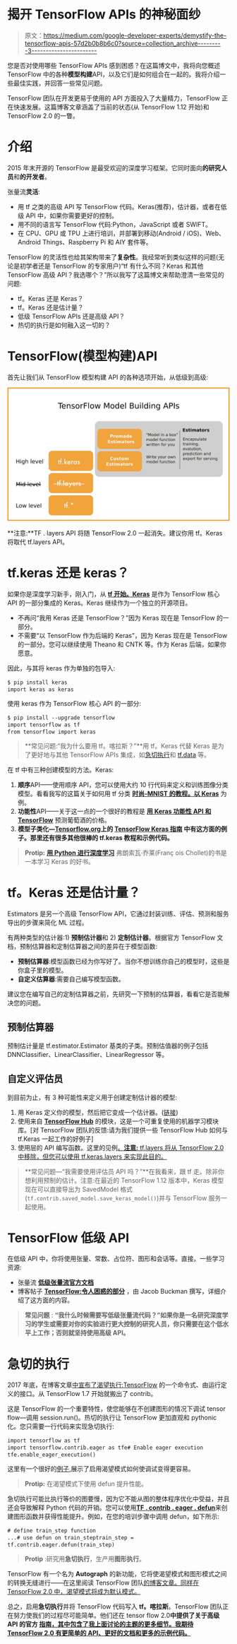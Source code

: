 # 揭开 TensorFlow APIs 的神秘面纱

> 原文：<https://medium.com/google-developer-experts/demystify-the-tensorflow-apis-57d2b0b8b6c0?source=collection_archive---------3----------------------->

您是否对使用哪些 TensorFlow APIs 感到困惑？在这篇博文中，我将向您概述 TensorFlow 中的各种**模型构建**API，以及它们是如何组合在一起的。我将介绍一些最佳实践，并回答一些常见问题。

TensorFlow 团队在开发更易于使用的 API 方面投入了大量精力，TensorFlow 正在快速发展。这篇博客文章涵盖了当前的状态(从 TensorFlow 1.12 开始)和 TensorFlow 2.0 的一瞥。

# 介绍

2015 年末开源的 TensorFlow 是最受欢迎的深度学习框架。它同时面向**的研究人员**和**的开发者**。

张量流**灵活**:

*   用 tf 之类的高级 API 写 TensorFlow 代码。Keras(推荐)，估计器，或者在低级 API 中，如果你需要更好的控制。
*   用不同的语言写 TensorFlow 代码:Python，JavaScript 或者 SWIFT。
*   在 CPU、GPU 或 TPU 上进行培训，并部署到移动(Android / iOS)、Web、Android Things、Raspberry Pi 和 AIY 套件等。

TensorFlow 的灵活性也给其架构带来了**复杂性**。我经常听到类似这样的问题(无论是初学者还是 TensorFlow 的专家用户)“tf 有什么不同？Keras 和其他 TensorFlow 高级 API？我选哪个？”所以我写了这篇博文来帮助澄清一些常见的问题:

*   tf。Keras 还是 Keras？
*   tf。Keras 还是估计量？
*   低级 TensorFlow APIs 还是高级 API？
*   热切的执行是如何融入这一切的？

# TensorFlow(模型构建)API

首先让我们从 TensorFlow 模型构建 API 的各种选项开始，从低级到高级:

![](img/b7fdf9902c94bf85d05e0714eab96236.png)

**注意:**TF . layers API 将随 TensorFlow 2.0 一起消失。建议你用 tf。Keras 将取代 tf.layers API。

# tf.keras 还是 keras？

如果你是深度学习新手，刚入门，从 [**tf 开始。Keras**](https://www.tensorflow.org/guide/keras) 是作为 TensorFlow 核心 API 的一部分集成的 Keras。Keras 继续作为一个独立的开源项目。

*   不再问“我用 Keras 还是 TensorFlow？”因为 Keras 现在是 TensorFlow 的一部分。
*   不需要“以 TensorFlow 作为后端的 Keras”，因为 Keras 现在是 TensorFlow 的一部分。您可以继续使用 Theano 和 CNTK 等。作为 Keras 后端，如果你愿意。

因此，与其将 keras 作为单独的包导入:

```
$ pip install keras
import keras as keras
```

使用 keras 作为 TensorFlow 核心 API 的一部分:

```
$ pip install --upgrade tensorflow
import tensorflow as tf
from tensorflow import keras
```

> **常见问题:“我为什么要用 tf。喀拉斯？”**用 tf。Keras 代替 Keras 是为了更好地与其他 TensorFlow APIs 集成，如[急切执行](https://www.tensorflow.org/guide/eager)和 [tf.data](https://www.tensorflow.org/guide/datasets) 等。

在 tf 中有三种创建模型的方法。Keras:

1.  **顺序**API——使用顺序 API，您可以使用大约 10 行代码来定义和训练图像分类模型。看看我写的这篇关于如何用 tf 分类 [**时尚-MNIST 的教程。以 Keras**](http://bit.ly/fashion-mnist-with-keras) 为例。
2.  **功能性**API——关于这一点的一个很好的教程是 [**用 Keras 功能性 API 和 TensorFlow**](/tensorflow/predicting-the-price-of-wine-with-the-keras-functional-api-and-tensorflow-a95d1c2c1b03) 预测葡萄酒的价格。
3.  **模型子类化—[Tensorflow.org](http://tensorflow.org)上的 [**TensorFlow Keras 指南**](https://www.tensorflow.org/guide/keras) 中有这方面的例子。那里还有很多其他很棒的 tf.keras 教程和示例代码。**

> **Protip:** [**用 Python 进行深度学习**](https://www.manning.com/books/deep-learning-with-python) 弗朗索瓦·乔莱(Franç ois Chollet)的书是一本学习 Keras 的好书。

# tf。Keras 还是估计量？

Estimators 是另一个高级 TensorFlow API，它通过封装训练、评估、预测和服务导出的步骤来简化 ML 过程。

有两种类型的估计器:1) **预制估计器**和 2) **定制估计器**。根据官方 TensorFlow 文档，预制估算器和定制估算器之间的差异在于模型函数:

*   **预制估算器**:模型函数已经为你写好了。当你不想训练你自己的模型时，这些是你盒子里的模型。
*   **自定义估算器**:需要自己编写模型函数。

建议您在编写自己的定制估算器之前，先研究一下预制的估算器，看看它是否能解决您的问题。

## **预制估算器**

预制估计量是 tf.estimator.Estimator 基类的子类。预制估值器的例子包括 DNNClassifier、LinearClassifier、LinearRegressor 等。

## 自定义评估员

到目前为止，有 3 种可能性来定义用于创建定制估计器的模型:

1.  用 Keras 定义你的模型，然后把它变成一个估计器。([链接](https://www.tensorflow.org/api_docs/python/tf/keras/estimator/model_to_estimator))
2.  使用来自 [**TensorFlow Hub**](https://www.tensorflow.org/hub/) 的模块，这是一个可重复使用的机器学习模块库。[对 TensorFlow 团队的反馈:请为我们提供一些 TensorFlow Hub 如何与 tf.Keras 一起工作的好例子]
3.  使用层的 API 编写函数。这里的见例[。**注意:** tf.layers 将从 TensorFlow 2.0 中移除，但您可以使用 tf.keras.layers 来实现此目的。](https://www.tensorflow.org/guide/custom_estimators)

> **常见问题—“我需要使用评估员 API 吗？”**在我看来，跟 tf 走。除非你想利用预制的估计。注意:在最近的 TensorFlow 1.12 版本中，Keras 模型现在可以直接导出为 SavedModel 格式(`tf.contrib.saved_model.save_keras_model()`)并与 TensorFlow 服务一起使用。

# TensorFlow 低级 API

在低级 API 中，你将使用张量、常数、占位符、图形和会话等。直接。一些学习资源:

*   张量流 [**低级张量流官方文档**](https://www.tensorflow.org/guide/low_level_intro)
*   博客帖子 [**TensorFlow:令人困惑的部分**](https://jacobbuckman.com/post/tensorflow-the-confusing-parts-1/) ，由 Jacob Buckman 撰写，详细介绍了这方面的内容。

> **常见问题** : **“我什么时候需要写低级张量流代码？”如果你是一名研究深度学习的学生或需要对你的实验进行更大控制的研究人员，你只需要在这个低水平上工作；否则就坚持使用高级 API。**

# 急切的执行

2017 年底，在博客文章[中宣布了渴望执行:TensorFlow](https://developers.googleblog.com/2017/10/eager-execution-imperative-define-by.html) 的一个命令式、由运行定义的接口。从 TensorFlow 1.7 开始就搬出了 contrib。

这是 TensorFlow 的一个重要特性，使您能够在不创建图形的情况下调试 tensor flow—调用 session.run()。热切的执行让 TensorFlow 更加直观和 pythonic 化。您只需要一行代码来实现急切执行:

```
import tensorflow as tf
import tensorflow.contrib.eager as tfe# Enable eager execution
tfe.enable_eager_execution()
```

这里有一个很好的[例子](https://twitter.com/i/moments/999070517108748289?lang=en),展示了启用渴望模式如何使调试变得更容易。

> **Protip:** 在渴望模式下使用 defun 提升性能。

急切执行可能比执行等价的图要慢，因为它不能从图的整体程序优化中受益，并且还会导致解释 Python 代码的开销。您可以使用[**TF . contrib . eager . defun**](https://www.tensorflow.org/api_docs/python/tf/contrib/eager/defun)来创建图形函数并获得性能提升。例如，在您的培训步骤中调用 defun，如下所示:

```
# define train_step function
...# use defun on train_steptrain_step = tf.contrib.eager.defun(train_step)
```

> **Protip** :研究用**急切执行**，生产用**图形执行**。

TensorFlow 有一个名为 **Autograph** 的新功能，它将使渴望模式和图形模式之间的转换无缝进行——在这里阅读 TensorFlow 团队[的博客文章。同样在 TensorFlow 2.0 中，渴望模式将成为默认模式。](/tensorflow/autograph-converts-python-into-tensorflow-graphs-b2a871f87ec7)

总之，启用**急切执行**并将 TensorFlow 代码写入 **tf。喀拉斯**。TensorFlow 团队正在努力使我们的过程尽可能简单。他们还在 tensor flow 2.0**中提供了关于高级 API 的官方 [**指南，其中包含了我上面讨论的主题的更多细节。我期待 TensorFlow 2.0 有更简单的 API、更好的文档和更多的示例代码。**](/tensorflow/standardizing-on-keras-guidance-on-high-level-apis-in-tensorflow-2-0-bad2b04c819a)**